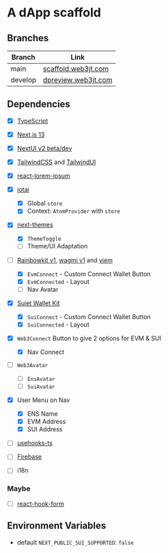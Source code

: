# A dApp scaffold

## Branches

| Branch  | Link |
| ------- | ---- |
| main    | [scaffold.web3jt.com](https://scaffold.web3jt.com) |
| develop | [dpreview.web3jt.com](https://dpreview.web3jt.com) |

## Dependencies

- [x] [TypeScript](https://www.typescriptlang.org)
- [x] [Next.js 13](https://nextjs.org/docs)
- [x] [NextUI v2 beta/dev](https://nextui-docs-v2.vercel.app/)
- [x] [TailwindCSS](https://tailwindcss.com) and
      [TailwindUI](https://tailwindui.com)
- [x] [react-lorem-ipsum](https://github.com/fatihtelis/react-lorem-ipsum)
- [x] [jotai](https://jotai.org)
  - [x] Global `store`
  - [x] Context: `AtomProvider` with `store`
- [x] [next-themes](https://github.com/pacocoursey/next-themes)
  - [x] `ThemeToggle`
  - [ ] Theme/UI Adaptation
- [ ] [Rainbowkit v1](https://www.rainbowkit.com),
      [wagmi v1](https://wagmi.sh/core) and
      [viem](https://viem.sh)
  - [x] `EvmConnect` - Custom Connect Wallet Button
  - [x] `EvmConnected` - Layout
  - [ ] Nav Avatar
- [x] [Suiet Wallet Kit](https://kit.suiet.app)
  - [x] `SuiConnect` - Custom Connect Wallet Button
  - [x] `SuiConnected` - Layout
- [x] `Web3Connect` Button to give 2 options for EVM & SUI
  - [x] Nav Connect
- [ ] `Web3Avatar`
  - [ ] `EnsAvatar`
  - [ ] `SuiAvatar`
- [x] User Menu on Nav
  - [x] ENS Name
  - [x] EVM Address
  - [x] SUI Address
- [ ] [usehooks-ts](https://usehooks-ts.com)
- [ ] [Firebase](https://firebase.google.com)
- [ ] i18n


### Maybe

- [ ] [react-hook-form](https://react-hook-form.com/)


## Environment Variables

- default `NEXT_PUBLIC_SUI_SUPPORTED`: `false`
